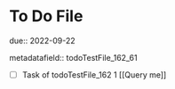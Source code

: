 # To Do File

due:: 2022-09-22

metadatafield:: todoTestFile_162_61

- [ ] Task of todoTestFile_162 1 [[Query me]]
